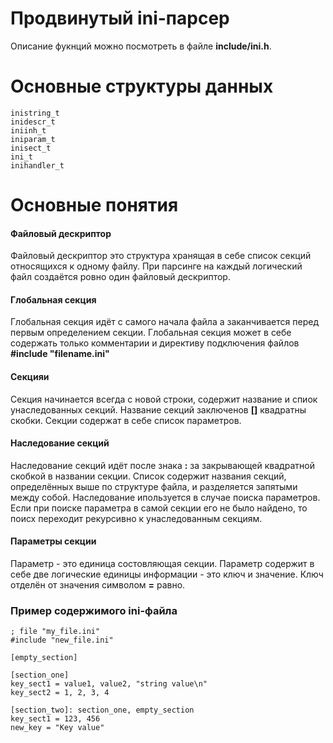 # Продвинутый ini-парсер
Описание фукнций можно посмотреть в файле **include/ini.h**.

# Основные структуры данных
```
inistring_t
inidescr_t
iniinh_t
iniparam_t
inisect_t
ini_t
inihandler_t
```

# Основные понятия

#### Файловый дескриптор
Файловый дескриптор это структура хранящая в себе список секций относящихся к одному файлу. При парсинге на каждый логический файл создаётся ровно один файловый дескриптор. 

#### Глобальная секция
Глобальная секция идёт с самого начала файла а заканчивается перед первым определением секции. Глобальная секция может в себе содержать только комментарии и директиву подключения файлов **#include "filename.ini"**

#### Секцияи
Секция начинается всегда с новой строки, содержит название и спиок унаследованных секций. Название секций заключенов **[]** квадратны скобки. Секции содержат в себе список параметров.

#### Наследование секций
Наследование секций идёт после знака **:** за закрывающей квадратной скобкой в названии секции. Список содержит названия секций, определённых выше по структуре файла, и разделяется запятыми между собой. Наследование ипользуется в случае поиска параметров. Если при поиске параметра в самой секции его не было найдено, то поисх переходит рекурсивно к унаследованным секциям.

#### Параметры секции
Параметр - это единица состовляющая секции. Параметр содержит в себе две логические единицы информации - это ключ и значение. Ключ отделён от значения символом **=** равно.

### Пример содержимого ini-файла
```
; file "my_file.ini"
#include "new_file.ini"

[empty_section]

[section_one]
key_sect1 = value1, value2, "string value\n"
key_sect2 = 1, 2, 3, 4

[section_two]: section_one, empty_section
key_sect1 = 123, 456
new_key = "Key value"
```